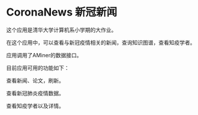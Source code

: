 # CoronaNews 新冠新闻

这个应用是清华大学计算机系小学期的大作业。

在这个应用中，可以查看与新冠疫情相关的新闻，查询知识图谱，查看知疫学者。

应用调用了AMiner的数据接口。

目前应用可用的功能如下：

查看新闻、论文，刷新。

查看新冠肺炎疫情数据。

查看知疫学者以及详情。